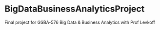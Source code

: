 # BigDataBusinessAnalyticsProject
Final project for GSBA-576 Big Data &amp; Business Analytics with Prof Levkoff
